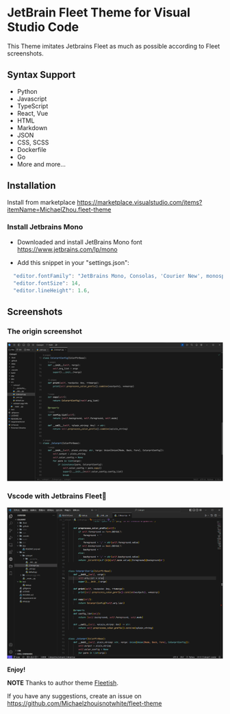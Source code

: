 # JetBrain Fleet Theme for Visual Studio Code

<!-- ![Visual Studio Marketplace Installs](https://img.shields.io/visual-studio-marketplace/i/MichaelZhou.fleet-theme) -->


This Theme imitates Jetbrains Fleet as much as possible according to Fleet screenshots.

## Syntax Support

- Python
- Javascript
- TypeScript
- React, Vue
- HTML
- Markdown
- JSON
- CSS, SCSS
- Dockerfile
- Go
- More and more...

## Installation

Install from marketplace <https://marketplace.visualstudio.com/items?itemName=MichaelZhou.fleet-theme>

### Install Jetbrains Mono

- Downloaded and install JetBrains Mono font <https://www.jetbrains.com/lp/mono>

- Add this snippet in your "settings.json":

```js
  "editor.fontFamily": "JetBrains Mono, Consolas, 'Courier New', monospace",
  "editor.fontSize": 14,
  "editor.lineHeight": 1.6,
```

## Screenshots

### The origin screenshot

![origin](.github/screenshots_new1.png)

### Vscode with Jetbrains Fleet🚀

![fleet](.github/screenshots_new2.png)

<!-- Screenshot of vue.js

![gif1](.github/workspace-gif.gif)

Screenshot of python

![gif2](.github/workspace-gif2.gif) -->

**Enjoy!**

**NOTE** Thanks to author theme [Fleetish](https://github.com/krfl/fleetish-vscode).

If you have any suggestions, create an issue on <https://github.com/Michaelzhouisnotwhite/fleet-theme>
